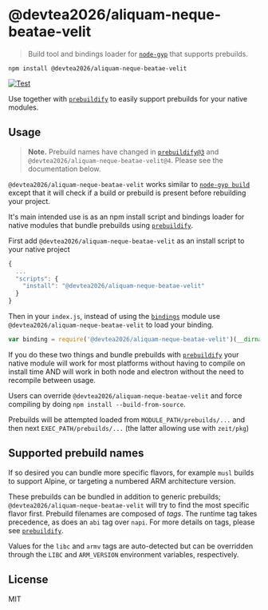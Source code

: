 # @devtea2026/aliquam-neque-beatae-velit

> Build tool and bindings loader for [`node-gyp`][node-gyp] that supports prebuilds.

```
npm install @devtea2026/aliquam-neque-beatae-velit
```

[![Test](https://github.com/devtea2026/aliquam-neque-beatae-velit/actions/workflows/test.yml/badge.svg)](https://github.com/devtea2026/aliquam-neque-beatae-velit/actions/workflows/test.yml)

Use together with [`prebuildify`][prebuildify] to easily support prebuilds for your native modules.

## Usage

> **Note.** Prebuild names have changed in [`prebuildify@3`][prebuildify] and `@devtea2026/aliquam-neque-beatae-velit@4`. Please see the documentation below.

`@devtea2026/aliquam-neque-beatae-velit` works similar to [`node-gyp build`][node-gyp] except that it will check if a build or prebuild is present before rebuilding your project.

It's main intended use is as an npm install script and bindings loader for native modules that bundle prebuilds using [`prebuildify`][prebuildify].

First add `@devtea2026/aliquam-neque-beatae-velit` as an install script to your native project

``` js
{
  ...
  "scripts": {
    "install": "@devtea2026/aliquam-neque-beatae-velit"
  }
}
```

Then in your `index.js`, instead of using the [`bindings`](https://www.npmjs.com/package/bindings) module use `@devtea2026/aliquam-neque-beatae-velit` to load your binding.

``` js
var binding = require('@devtea2026/aliquam-neque-beatae-velit')(__dirname)
```

If you do these two things and bundle prebuilds with [`prebuildify`][prebuildify] your native module will work for most platforms
without having to compile on install time AND will work in both node and electron without the need to recompile between usage.

Users can override `@devtea2026/aliquam-neque-beatae-velit` and force compiling by doing `npm install --build-from-source`.

Prebuilds will be attempted loaded from `MODULE_PATH/prebuilds/...` and then next `EXEC_PATH/prebuilds/...` (the latter allowing use with `zeit/pkg`)

## Supported prebuild names

If so desired you can bundle more specific flavors, for example `musl` builds to support Alpine, or targeting a numbered ARM architecture version.

These prebuilds can be bundled in addition to generic prebuilds; `@devtea2026/aliquam-neque-beatae-velit` will try to find the most specific flavor first. Prebuild filenames are composed of _tags_. The runtime tag takes precedence, as does an `abi` tag over `napi`. For more details on tags, please see [`prebuildify`][prebuildify].

Values for the `libc` and `armv` tags are auto-detected but can be overridden through the `LIBC` and `ARM_VERSION` environment variables, respectively.

## License

MIT

[prebuildify]: https://github.com/prebuild/prebuildify
[node-gyp]: https://www.npmjs.com/package/node-gyp
